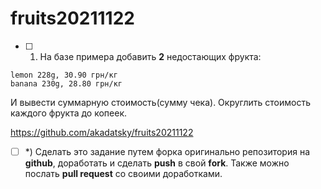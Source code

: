 # fruits20211122

- [ ] 1) На базе примера добавить **2** недостающих фрукта:

```
lemon 228g, 30.90 грн/кг
banana 230g, 28.80 грн/кг
```
И вывести суммарную стоимость(сумму чека). Округлить стоимость каждого фрукта до копеек.

https://github.com/akadatsky/fruits20211122



- [ ] *) Сделать это задание путем форка оригинально репозитория на **github**, доработать и сделать **push** в свой **fork**. Также можно послать **pull request** со своими доработками.
